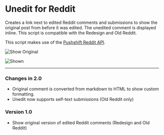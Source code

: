 # Unedit for Reddit

Creates a link next to edited Reddit comments and submissions to show the original post from before it was edited. The unedited comment is displayed inline. This script is compatible with the Redesign and Old Reddit.

This script makes use of the [Pushshift Reddit API](https://github.com/pushshift/api).

![Show Original](https://i.imgur.com/aubQhBL.png)

![Shown](https://i.imgur.com/kPlXd6w.png)

----

### Changes in 2.0

* Original comment is converted from markdown to HTML to show custom formatting.
* Unedit now supports self-text submissions (Old Reddit only)

### Version 1.0

* Show original version of edited Reddit comments (Redesign and Old Reddit)